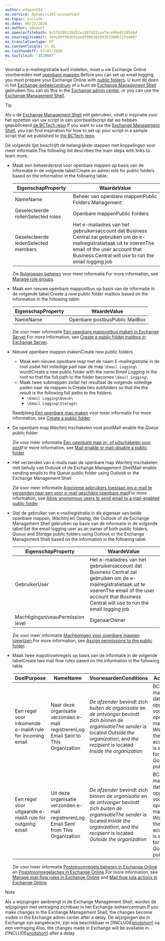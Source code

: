 ```yaml
---
author: edupont04
ms.service: dynamics365-accountant
ms.topic: include
ms.date: 06/25/2020
ms.author: edupont
ms.openlocfilehash: 8c5f4205128d52ec88f432cea7ece98e0310546d
ms.sourcegitcommit: 3e9c89f90db5eaed599630299353300621fe4007
ms.translationtype: HT
ms.contentlocale: nl-NL
ms.lasthandoff: 07/01/2020
ms.locfileid: "3528007"
---
```

<span data-ttu-id="a56b8-101">Voordat u e-mailregistratie kunt instellen, moet u uw Exchange Online voorbereiden met [openbare mappen](/exchange/collaboration/public-folders/public-folders?view=exchserver-2019).</span><span class="sxs-lookup"><span data-stu-id="a56b8-101">Before you can set up email logging, you must prepare your Exchange Online with [public folders](/exchange/collaboration/public-folders/public-folders?view=exchserver-2019).</span></span> <span data-ttu-id="a56b8-102">U kunt dit doen in het [Exchange-beheercentrum](/Exchange/architecture/client-access/exchange-admin-center?view=exchserver-2019) of u kunt de [Exchange Management Shell](/powershell/exchange/exchange-management-shell?view=exchange-ps) gebruiken.</span><span class="sxs-lookup"><span data-stu-id="a56b8-102">You can do this in the [Exchange admin center](/Exchange/architecture/client-access/exchange-admin-center?view=exchserver-2019), or you can use the [Exchange Management Shell](/powershell/exchange/exchange-management-shell?view=exchange-ps).</span></span>  

> [!TIP]
> <span data-ttu-id="a56b8-103">Als u de [Exchange Management Shell](/powershell/exchange/exchange-management-shell?view=exchange-ps) wilt gebruiken, vindt u inspiratie voor het opzetten van uw script in een voorbeeldscript dat we hebben gepubliceerd [de BCTech repo](https://github.com/microsoft/BCTech/tree/master/samples/EmailLogging).</span><span class="sxs-lookup"><span data-stu-id="a56b8-103">If you want to use the [Exchange Management Shell](/powershell/exchange/exchange-management-shell?view=exchange-ps), you can find inspiration for how to set up your script in a sample script that we published to [the BCTech repo](https://github.com/microsoft/BCTech/tree/master/samples/EmailLogging).</span></span>

<span data-ttu-id="a56b8-104">De volgende lijst beschrijft de belangrijkste stappen met koppelingen voor meer informatie.</span><span class="sxs-lookup"><span data-stu-id="a56b8-104">The following list describes the main steps with links to learn more.</span></span>  

- <span data-ttu-id="a56b8-105">Maak een beheerdersrol voor openbare mappen op basis van de informatie in de volgende tabel:</span><span class="sxs-lookup"><span data-stu-id="a56b8-105">Create an admin role for public folders based on the information in the following table:</span></span>

  |<span data-ttu-id="a56b8-106">Eigenschap</span><span class="sxs-lookup"><span data-stu-id="a56b8-106">Property</span></span>        |<span data-ttu-id="a56b8-107">Waarde</span><span class="sxs-lookup"><span data-stu-id="a56b8-107">Value</span></span>                     |
  |----------------|--------------------------|
  |<span data-ttu-id="a56b8-108">Name</span><span class="sxs-lookup"><span data-stu-id="a56b8-108">Name</span></span>            |<span data-ttu-id="a56b8-109">Beheer van openbare mappen</span><span class="sxs-lookup"><span data-stu-id="a56b8-109">Public Folders Management</span></span> |
  |<span data-ttu-id="a56b8-110">Geselecteerde rollen</span><span class="sxs-lookup"><span data-stu-id="a56b8-110">Selected roles</span></span>  |<span data-ttu-id="a56b8-111">Openbare mappen</span><span class="sxs-lookup"><span data-stu-id="a56b8-111">Public Folders</span></span>            |
  |<span data-ttu-id="a56b8-112">Geselecteerde leden</span><span class="sxs-lookup"><span data-stu-id="a56b8-112">Selected members</span></span>|<span data-ttu-id="a56b8-113">Het e-mailadres van het gebruikersaccount dat Business Central zal gebruiken om de e-mailregistratietaak uit te voeren</span><span class="sxs-lookup"><span data-stu-id="a56b8-113">The email of the user account that Business Central will use to run the email logging job</span></span>|

  <span data-ttu-id="a56b8-114">Zie [Rolgroepen beheren](/exchange/permissions/role-groups?view=exchserver-2019) voor meer informatie.</span><span class="sxs-lookup"><span data-stu-id="a56b8-114">For more information, see [Manage role groups](/exchange/permissions/role-groups?view=exchserver-2019).</span></span>

- <span data-ttu-id="a56b8-115">Maak een nieuwe openbare mappostbus op basis van de informatie in de volgende tabel:</span><span class="sxs-lookup"><span data-stu-id="a56b8-115">Create a new public folder mailbox based on the information in the following table:</span></span>

  |<span data-ttu-id="a56b8-116">Eigenschap</span><span class="sxs-lookup"><span data-stu-id="a56b8-116">Property</span></span>        |<span data-ttu-id="a56b8-117">Waarde</span><span class="sxs-lookup"><span data-stu-id="a56b8-117">Value</span></span>                     |
  |----------------|--------------------------|
  |<span data-ttu-id="a56b8-118">Name</span><span class="sxs-lookup"><span data-stu-id="a56b8-118">Name</span></span>            |<span data-ttu-id="a56b8-119">Openbare postbus</span><span class="sxs-lookup"><span data-stu-id="a56b8-119">Public MailBox</span></span>            |

  <span data-ttu-id="a56b8-120">Zie voor meer informatie [Een openbare mappostbus maken in Exchange Server](/exchange/collaboration/public-folders/create-public-folder-mailboxes).</span><span class="sxs-lookup"><span data-stu-id="a56b8-120">For more information, see [Create a public folder mailbox in Exchange Server](/exchange/collaboration/public-folders/create-public-folder-mailboxes).</span></span>  

- <span data-ttu-id="a56b8-121">Nieuwe openbare mappen maken</span><span class="sxs-lookup"><span data-stu-id="a56b8-121">Create new public folders</span></span>

  - <span data-ttu-id="a56b8-122">Maak een nieuwe openbare map met de naam *E-mailregistratie* in de root zodat het volledige pad naar de map ```\Email Logging\``` wordt</span><span class="sxs-lookup"><span data-stu-id="a56b8-122">Create a new public folder with the name *Email Logging* in the root so that the full path to the folder becomes ```\Email Logging\```</span></span>
  - <span data-ttu-id="a56b8-123">Maak twee submappen zodat het resultaat de volgende volledige paden naar de mappen is:</span><span class="sxs-lookup"><span data-stu-id="a56b8-123">Create two subfolders so that the the result is the following full paths to the folders:</span></span>
    - ```\Email Logging\Queue\```
    - ```\Email Logging\Storage\```

  <span data-ttu-id="a56b8-124">Raadpleeg [Een openbare map maken](/exchange/collaboration/public-folders/create-public-folders?view=exchserver-2019) voor meer informatie.</span><span class="sxs-lookup"><span data-stu-id="a56b8-124">For more information, see [Create a public folder](/exchange/collaboration/public-folders/create-public-folders?view=exchserver-2019).</span></span>

- <span data-ttu-id="a56b8-125">De openbare map *Wachtrij* inschakelen voor post</span><span class="sxs-lookup"><span data-stu-id="a56b8-125">Mail-enable the *Queue* public folder</span></span>

  <span data-ttu-id="a56b8-126">Zie voor meer informatie [Een openbare map in- of uitschakelen voor post](/exchange/collaboration/public-folders/mail-enable-or-disable?view=exchserver-2019)</span><span class="sxs-lookup"><span data-stu-id="a56b8-126">For more information, see [Mail-enable or mail-disable a public folder](/exchange/collaboration/public-folders/mail-enable-or-disable?view=exchserver-2019)</span></span>

- <span data-ttu-id="a56b8-127">Het verzenden van e-mails naar de openbare map *Wachtrij* inschakelen met behulp van Outlook of de Exchange Management Shell</span><span class="sxs-lookup"><span data-stu-id="a56b8-127">Mail-enable sending emails to the *Queue* public folder using Outlook or the Exchange Management Shell</span></span>

  <span data-ttu-id="a56b8-128">Zie voor meer informatie [Anonieme gebruikers toestaan om e-mail te verzenden naar een voor e-mail geschikte openbare map](/exchange/collaboration/public-folders/mail-enable-or-disable?view=exchserver-2019#allow-anonymous-users-to-send-email-to-a-mail-enabled-public-folder)</span><span class="sxs-lookup"><span data-stu-id="a56b8-128">For more information, see [Allow anonymous users to send email to a mail-enabled public folder](/exchange/collaboration/public-folders/mail-enable-or-disable?view=exchserver-2019#allow-anonymous-users-to-send-email-to-a-mail-enabled-public-folder)</span></span>

- <span data-ttu-id="a56b8-129">Stel de gebruiker van e-mailregistratie in als eigenaar van beide openbare mappen, *Wachtrij* en *Opslag*, die Outlook of de Exchange Management Shell gebruiken op basis van de informatie in de volgende tabel:</span><span class="sxs-lookup"><span data-stu-id="a56b8-129">Set the email logging user as an owner of both public folders, *Queue* and *Storage* public folders  using Outlook or the Exchange Management Shell based on the information in the following table:</span></span>

  |<span data-ttu-id="a56b8-130">Eigenschap</span><span class="sxs-lookup"><span data-stu-id="a56b8-130">Property</span></span>        |<span data-ttu-id="a56b8-131">Waarde</span><span class="sxs-lookup"><span data-stu-id="a56b8-131">Value</span></span>                     |
  |----------------|--------------------------|
  |<span data-ttu-id="a56b8-132">Gebruiker</span><span class="sxs-lookup"><span data-stu-id="a56b8-132">User</span></span>            |<span data-ttu-id="a56b8-133">Het e-mailadres van het gebruikersaccount dat Business Central zal gebruiken om de e-mailregistratietaak uit te voeren</span><span class="sxs-lookup"><span data-stu-id="a56b8-133">The email of the user account that Business Central will use to run the email logging job</span></span>|
  |<span data-ttu-id="a56b8-134">Machtigingsniveau</span><span class="sxs-lookup"><span data-stu-id="a56b8-134">Permission level</span></span>|<span data-ttu-id="a56b8-135">Eigenaar</span><span class="sxs-lookup"><span data-stu-id="a56b8-135">Owner</span></span>                     |

  <span data-ttu-id="a56b8-136">Zie voor meer informatie [Machtigingen voor openbare mappen toewijzen](/exchange/collaboration-exo/public-folders/set-up-public-folders#step-3-assign-permissions-to-the-public-folder).</span><span class="sxs-lookup"><span data-stu-id="a56b8-136">For more information, see [Assign permissions to the public folder](/exchange/collaboration-exo/public-folders/set-up-public-folders#step-3-assign-permissions-to-the-public-folder).</span></span>

- <span data-ttu-id="a56b8-137">Maak twee mapstroomregels op basis van de informatie in de volgende tabel</span><span class="sxs-lookup"><span data-stu-id="a56b8-137">Create two mail flow rules based on the information in the following table</span></span>

  |<span data-ttu-id="a56b8-138">Doel</span><span class="sxs-lookup"><span data-stu-id="a56b8-138">Purpose</span></span>  |<span data-ttu-id="a56b8-139">Name</span><span class="sxs-lookup"><span data-stu-id="a56b8-139">Name</span></span> |<span data-ttu-id="a56b8-140">Voorwaarden</span><span class="sxs-lookup"><span data-stu-id="a56b8-140">Conditions</span></span>                        |<span data-ttu-id="a56b8-141">Actie</span><span class="sxs-lookup"><span data-stu-id="a56b8-141">Action</span></span>                                       |
  |---------|-----|----------------------------------|---------------------------------------------|
  |<span data-ttu-id="a56b8-142">Een regel voor inkomende e-mail</span><span class="sxs-lookup"><span data-stu-id="a56b8-142">A rule for incoming email</span></span> |<span data-ttu-id="a56b8-143">Naar deze organisatie verzonden e-mail registreren</span><span class="sxs-lookup"><span data-stu-id="a56b8-143">Log Email Sent to This Organization</span></span>|<span data-ttu-id="a56b8-144">*De afzender* bevindt zich *buiten de organisatie* en *de ontvanger* bevindt zich *binnen de organisatie*</span><span class="sxs-lookup"><span data-stu-id="a56b8-144">*The sender* is located *Outside the organization*, and *the recipient* is located *Inside the organization*</span></span>|<span data-ttu-id="a56b8-145">BCC het e-mailaccount dat is opgegeven voor de openbare map *Wachtrij*</span><span class="sxs-lookup"><span data-stu-id="a56b8-145">BCC the email account that is specified for the *Queue* public folder</span></span>|
  |<span data-ttu-id="a56b8-146">Een regel voor uitgaande e-mail</span><span class="sxs-lookup"><span data-stu-id="a56b8-146">A rule for outgoing email</span></span> | <span data-ttu-id="a56b8-147">Uit deze organisatie verzonden e-mail registreren</span><span class="sxs-lookup"><span data-stu-id="a56b8-147">Log Email Sent from This Organization</span></span> |<span data-ttu-id="a56b8-148">*De afzender* bevindt zich *binnen de organisatie* en *de ontvanger* bevindt zich *buiten de organisatie*</span><span class="sxs-lookup"><span data-stu-id="a56b8-148">*The sender* is located *Inside the organization*, and *the recipient* is located *Outside the organization*</span></span>|<span data-ttu-id="a56b8-149">BCC het e-mailaccount dat is opgegeven voor de openbare map *Wachtrij*</span><span class="sxs-lookup"><span data-stu-id="a56b8-149">BCC the email account that is specified for the *Queue* public folder</span></span>|
  
  <span data-ttu-id="a56b8-150">Zie voor meer informatie [Poststroomregels beheren in Exchange Online](/exchange/security-and-compliance/mail-flow-rules/manage-mail-flow-rules) en [Poststroomregelacties in Exchange Online](/exchange/security-and-compliance/mail-flow-rules/mail-flow-rule-action).</span><span class="sxs-lookup"><span data-stu-id="a56b8-150">For more information, see [Manage mail flow rules in Exchange Online](/exchange/security-and-compliance/mail-flow-rules/manage-mail-flow-rules) and [Mail flow rule actions in Exchange Online](/exchange/security-and-compliance/mail-flow-rules/mail-flow-rule-action).</span></span>

> [!NOTE]
> <span data-ttu-id="a56b8-151">Als u wijzigingen aanbrengt in de Exchange Management Shell, worden de wijzigingen met vertraging zichtbaar in het Exchange-beheercentrum.</span><span class="sxs-lookup"><span data-stu-id="a56b8-151">If you make changes in the Exchange Management Shell, the changes become visible in the Exchange admin center after a delay.</span></span> <span data-ttu-id="a56b8-152">De wijzigingen die in Exchange zijn aangebracht, zijn ook beschikbaar in [!INCLUDE[prodshort](prodshort.md)] na een vertraging.</span><span class="sxs-lookup"><span data-stu-id="a56b8-152">Also, the changes made in Exchange will be available in [!INCLUDE[prodshort](prodshort.md)] after a delay.</span></span>
